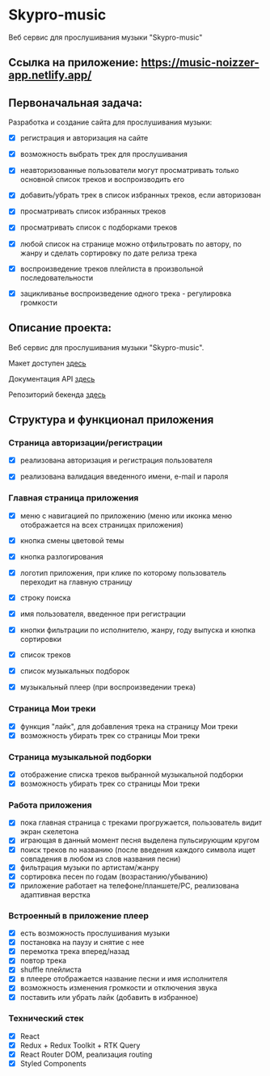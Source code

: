 # Skypro-music

Веб сервис для прослушивания музыки "Skypro-music"

## Ссылка на приложение: https://music-noizzer-app.netlify.app/

## Первоначальная задача:

Разработка и создание сайта для прослушивания музыки:

- [x] регистрация и авторизация на сайте
- [x] возможность выбрать трек для прослушивания
- [x] неавторизованные пользователи могут просматривать только основной список
      треков и воспроизводить его
- [x] добавить/убрать трек в список избранных треков, если авторизован
- [x] просматривать список избранных треков
- [x] просматривать список с подборками треков
- [x] любой список на странице можно отфильтровать по автору, по жанру
      и сделать сортировку по дате релиза трека
- [x] воспроизведение треков плейлиста в произвольной последовательности
- [x] зацикливанье воспроизведение одного трека - регулировка громкости


## Описание проекта:

Веб сервис для прослушивания музыки "Skypro-music".

Макет доступен [здесь](https://www.figma.com/file/ipmCH5eJNKY2XsEoXl4HzK/%D0%9C%D1%83%D0%B7%D1%8B%D0%BA%D0%B0%D0%BB%D1%8C%D0%BD%D1%8B%D0%B9-%D1%81%D0%B5%D1%80%D0%B2%D0%B8%D1%81?type=design&node-id=0-1&mode=design&t=pzjJ9wuQxTCVJMrV-0)

Документация API [здесь](https://github.com/skypro-web-developer/webdev-react-hw-template/blob/main/API.md)

Репозиторий бекенда [здесь](https://github.com/skypro-backend/backend_web-music-app)

## Структура и функционал приложения

### Страница авторизации/регистрации

- [x] реализована авторизация и регистрация пользователя
- [x] реализована валидация введенного имени, e-mail и пароля


### Главная страница приложения

- [x] меню с навигацией по приложению (меню или иконка меню отображается на всех страницах приложения)
- [x] кнопка смены цветовой темы
- [x] кнопка разлогирования
- [x] логотип приложения, при клике по которому пользователь переходит на главную страницу
- [x] строку поиска
- [x] имя пользователя, введенное при регистрации
- [x] кнопки фильтрации по исполнителю, жанру, году выпуска и кнопка сортировки
- [x] список треков
- [x] список музыкальных подборок
- [x] музыкальный плеер (при воспроизведении трека)


### Страница Мои треки

- [x] функция "лайк", для добавления трека на страницу Мои треки
- [x] возможность убирать трек со страницы Мои треки

### Страница музыкальной подборки

- [x] отображение списка треков выбранной музыкальной подборки
- [x] возможность убирать трек со страницы Мои треки

### Работа приложения

- [x] пока главная страница с треками прогружается, пользователь видит экран скелетона
- [x] играющая в данный момент песня выделена пульсирующим кругом
- [x] поиск треков по названию (после введения каждого символа ищет совпадения в любом из слов названия песни)
- [x] фильтрация музыки по артистам/жанру
- [x] сортировка песен по годам (возрастанию/убыванию)
- [x] приложение работает на телефоне/планшете/PC, реализована адаптивная верстка

### Встроенный в приложение плеер

- [x] есть возможность прослушивания музыки
- [x] постановка на паузу и снятие с нее
- [x] перемотка трека вперед/назад
- [x] повтор трека
- [x] shuffle плейлиста
- [x] в плеере отображается название песни и имя исполнителя
- [x] возможность изменения громкости и отключения звука
- [x] поставить или убрать лайк (добавить в избранное)

### Технический стек

- [x] React
- [x] Redux + Redux Toolkit + RTK Query
- [x] React Router DOM, реализация routing
- [x] Styled Components
